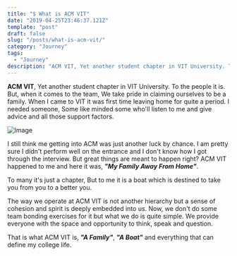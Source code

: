 ```yaml
---
title: "$ What is ACM VIT"
date: "2019-04-25T23:46:37.121Z"
template: "post"
draft: false
slug: "/posts/what-is-acm-vit/"
category: "Journey"
tags:
  - "Journey"
description: "ACM VIT, Yet another student chapter in VIT University. To the people it is. But, when it comes to the team, We take pride in claiming ourselves to be a family."
---
```


**ACM VIT**, Yet another student chapter in VIT University. To the people it is.
But, when it comes to the team, We take pride in claiming ourselves to be a family.
When I came to VIT it was first time leaving home for quite a period. I needed someone, Some like minded some who'll listen to me and give advice and all those support factors.

![Image](/media/1.jpg)

I still think me getting into ACM was just another luck by chance. I am pretty sure I didn't perform well on the entrance and I don't know how I got through the interview.
But great things are meant to happen right?
ACM VIT happened to me and here it was, ***"My Family Away From Home"***.

To many it's just a chapter, But to me it is a boat which is destined to take you from you to a better you.

The way we operate at ACM VIT is not another hierarchy but a sense of cohesion and spirit is deeply embedded into us. Now, we don't do some team bonding exercises for it but what we do is quite simple. We provide everyone with the space and opportunity to think, speak and question.

That is what ACM VIT is, ***"A Family"***, ***"A Boat"*** and everything that can define my college life.